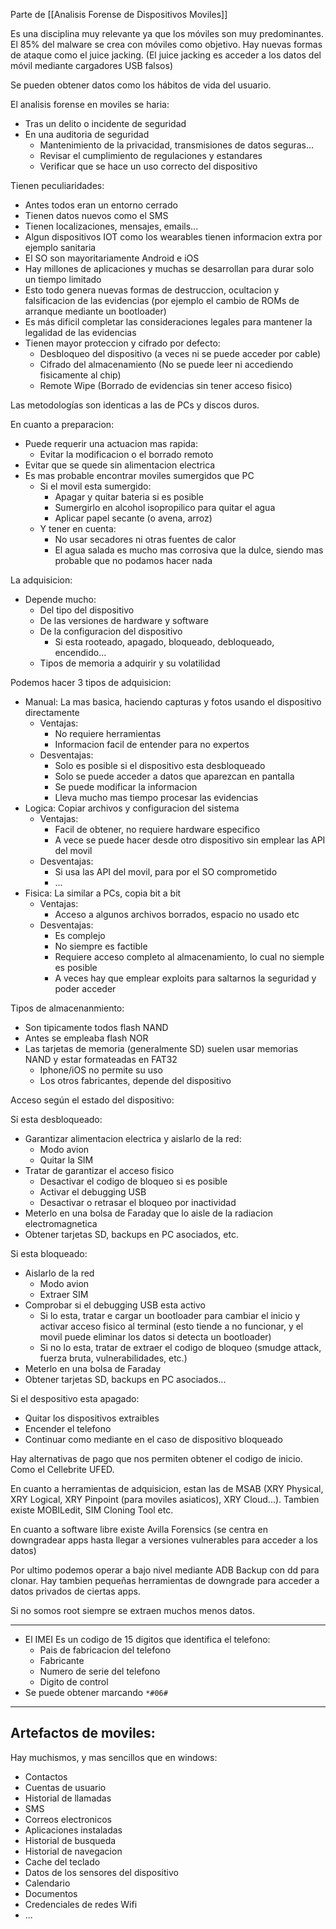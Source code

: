 Parte de [[Analisis Forense de Dispositivos Moviles]]

Es una disciplina muy relevante ya que los móviles son muy predominantes. El 85% del malware se crea con móviles como objetivo. Hay nuevas formas de ataque como el juice jacking.
(El juice jacking es acceder a los datos del móvil mediante cargadores USB falsos)

Se pueden obtener datos como los hábitos de vida del usuario.

El analisis forense en moviles se haria:
- Tras un delito o incidente de seguridad
- En una auditoria de seguridad
	- Mantenimiento de la privacidad, transmisiones de datos seguras...
	- Revisar el cumplimiento de regulaciones y estandares
	- Verificar que se hace un uso correcto del dispositivo

Tienen peculiaridades:
- Antes todos eran un entorno cerrado
- Tienen datos nuevos como el SMS
- Tienen localizaciones, mensajes, emails...
- Algun dispositivos IOT como los wearables tienen informacion extra por ejemplo sanitaria
- El SO son mayoritariamente Android e iOS
- Hay millones de aplicaciones y muchas se desarrollan para durar solo un tiempo limitado
- Esto todo genera nuevas formas de destruccion, ocultacion y falsificacion de las evidencias (por ejemplo el cambio de ROMs de arranque mediante un bootloader)
- Es más dificil completar las consideraciones legales para mantener la legalidad de las evidencias
- Tienen mayor proteccion y cifrado por defecto:
	- Desbloqueo del dispositivo (a veces ni se puede acceder por cable)
	- Cifrado del almacenamiento (No se puede leer ni accediendo fisicamente al chip)
	- Remote Wipe (Borrado de evidencias sin tener acceso fisico)

Las metodologías son identicas a las de PCs y discos duros. 

En cuanto a preparacion:
- Puede requerir una actuacion mas rapida:
	- Evitar la modificacion o el borrado remoto
- Evitar que se quede sin alimentacion electrica
- Es mas probable encontrar moviles sumergidos que PC
	- Si el movil esta sumergido:
		- Apagar y quitar bateria si es posible
		- Sumergirlo en alcohol isopropilico para quitar el agua
		- Aplicar papel secante (o avena, arroz)
	- Y tener en cuenta:
		- No usar secadores ni otras fuentes de calor
		- El agua salada es mucho mas corrosiva que la dulce, siendo mas probable que no podamos hacer nada

La adquisicion:

- Depende mucho:
	- Del tipo del dispositivo
	- De las versiones de hardware y software
	- De la configuracion del dispositivo
		- Si esta rooteado, apagado, bloqueado, debloqueado, encendido...
	- Tipos de memoria a adquirir y su volatilidad

Podemos hacer 3 tipos de adquisicion:
- Manual: La mas basica, haciendo capturas y fotos usando el dispositivo directamente
	- Ventajas:
		- No requiere herramientas
		- Informacion facil de entender para no expertos
	- Desventajas:
		- Solo es posible si el dispositivo esta desbloqueado
		- Solo se puede acceder a datos que aparezcan en pantalla
		- Se puede modificar la informacion
		- Lleva mucho mas tiempo procesar las evidencias
- Logica: Copiar archivos y configuracion del sistema
	- Ventajas: 
		- Facil de obtener, no requiere hardware especifico
		- A vece se puede hacer desde otro dispositivo sin emplear las API del movil
	- Desventajas:
		- Si usa las API del movil, para por el SO comprometido
		- ...
- Fisica: La similar a PCs, copia bit a bit
	- Ventajas:
		- Acceso a algunos archivos borrados, espacio no usado etc
	- Desventajas:
		- Es complejo
		- No siempre es factible
		- Requiere acceso completo al almacenamiento, lo cual no siemple es posible
		- A veces hay que emplear exploits para saltarnos la seguridad y poder acceder

Tipos de almacenanmiento:

- Son tipicamente todos flash NAND
- Antes se empleaba flash NOR
- Las tarjetas de memoria (generalmente SD) suelen usar memorias NAND y estar formateadas en FAT32
	- Iphone/iOS no permite su uso
	- Los otros fabricantes, depende del dispositivo

Acceso según el estado del dispositivo:

Si esta desbloqueado:

- Garantizar alimentacion electrica y aislarlo de la red:
	- Modo avion
	- Quitar la SIM
- Tratar de garantizar el acceso fisico
	- Desactivar el codigo de bloqueo si es posible
	- Activar el debugging USB
	- Desactivar o retrasar el bloqueo por inactividad
- Meterlo en una bolsa de Faraday que lo aisle de la radiacion electromagnetica
- Obtener tarjetas SD, backups en PC asociados, etc.

Si esta bloqueado:

- Aislarlo de la red
	- Modo avion
	- Extraer SIM
- Comprobar si el debugging USB esta activo
	- Si lo esta, tratar e cargar un bootloader para cambiar el inicio y activar acceso fisico al terminal (esto tiende a no funcionar, y el movil puede eliminar los datos si detecta un bootloader)
	- Si no lo esta, tratar de extraer el codigo de bloqueo (smudge attack, fuerza bruta, vulnerabilidades, etc.)
- Meterlo en una bolsa de Faraday
- Obtener tarjetas SD, backups en PC asociados...

Si el despositivo esta apagado:
- Quitar los dispositivos extraibles
- Encender el telefono
- Continuar como mediante en el caso de dispositivo bloqueado

Hay alternativas de pago que nos permiten obtener el codigo de inicio. Como el Cellebrite UFED.

En cuanto a herramientas de adquisicion, estan las de MSAB (XRY Physical, XRY Logical, XRY Pinpoint (para moviles asiaticos), XRY Cloud...). Tambien existe MOBILedit, SIM Cloning Tool etc.

En cuanto a software libre existe Avilla Forensics (se centra en downgradear apps hasta llegar a versiones vulnerables para acceder a los datos)

Por ultimo podemos operar a bajo nivel mediante ADB Backup con dd para clonar. Hay tambien pequeñas herramientas de downgrade para acceder a datos privados de ciertas apps.

Si no somos root siempre se extraen muchos menos datos.

---

- El IMEI Es un codigo de 15 digitos que identifica el telefono:
	- Pais de fabricacion del telefono
	- Fabricante
	- Numero de serie del telefono
	- Digito de control
- Se puede obtener marcando ```*#06#```

---

## Artefactos de moviles:

Hay muchismos, y mas sencillos que en windows:

- Contactos
- Cuentas de usuario
- Historial de llamadas
- SMS
- Correos electronicos
- Aplicaciones instaladas
- Historial de busqueda
- Historial de navegacion
- Cache del teclado
- Datos de los sensores del dispositivo
- Calendario
- Documentos
- Credenciales de redes Wifi
- ...

